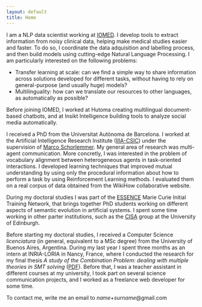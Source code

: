 ```yaml
---
layout: default
title: Home
---
```

I am a NLP data scientist working at [IOMED](https://iomed.es/). I develop tools to extract information from noisy clinical data, helping make medical studies easier and faster. To do so, I coordinate the data adquisition and labelling process, and then build models using cutting-edge Natural Language Processing. I am particularly interested on the following problems:

* Transfer learning at scale: can we find a simple way to share information across solutions developed for different tasks, without having to rely on general-purpose (and usually huge) models?
* Multilinguality: how can we translate our resources to other languages, as automatically as possible?

Before joining IOMED, I worked at Hutoma creating multilingual document-based chatbots, and at Insikt Intelligence building tools to analyze social media automatically.

I received a PhD from the Universitat Autònoma de Barcelona. I worked at the Artificial Intelligence Research Institute ([IIIA-CSIC](https://www.iiia.csic.es/)) under the supervision of [Marco Schorlemmer](http://www.iiia.csic.es/~marco/Bio.html). My general area of research was multi-agent communication. More concretly, I was interested in the problem of vocabulary alignment between heterogeneous agents in task-oriented interactions. I developed learning techniques that improved mutual understanding by using only the procedural information about how to perform a task by using Reinforcement Learning methods. I evaluated them on a real corpus of data obtained from the WikiHow collaborative website.

During my doctoral studies I was part of the [ESSENCE](https://www.essence-network.com/) Marie Curie Initial Training Network, that brings together PhD students working on different aspects of semantic evolution in artificial systems. I spent some time working in other parter institutions, such as the [CISA](http://web.inf.ed.ac.uk/cisa) group at the University of Edinburgh. 

Before starting my doctoral studies, I received a Computer Science *licenciatura* (in general, equivalent to a MSc degree) from the University of Buenos Aires, Argentina. During my last year I spent three months as an intern at INRIA-LORIA in Nancy, France, where I conducted the research for my final thesis *A study of the Combination Problem: dealing with multiple theories in SMT solving* ([PDF](https://www.dc.uba.ar/inv/tesis/licenciatura/2014/chocron.pdf)). Before that, I was a teacher assistant in different courses at my university, I took part on several science communication projects, and I worked as a freelance web developer for some time.



To contact me, write me an email to *name*+*surname*@gmail.com
